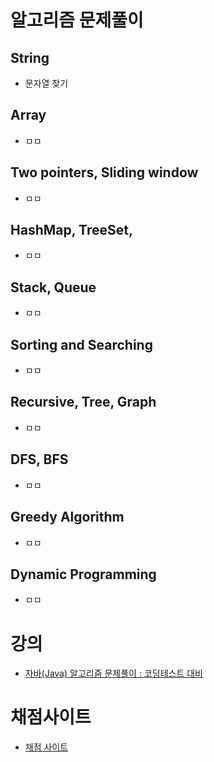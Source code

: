# 알고리즘 문제풀이

## String

- 문자열 찾기 

## Array

- ㅁㅁ 

## Two pointers, Sliding window

- ㅁㅁ 

## HashMap, TreeSet,

- ㅁㅁ 

## Stack, Queue

- ㅁㅁ 

## Sorting and Searching

- ㅁㅁ 

## Recursive, Tree, Graph

- ㅁㅁ 

## DFS, BFS

- ㅁㅁ 

## Greedy Algorithm

- ㅁㅁ 

## Dynamic Programming

- ㅁㅁ 


# 강의

- [자바(Java) 알고리즘 문제풀이 : 코딩테스트 대비](https://www.inflearn.com/course/%EC%9E%90%EB%B0%94-%EC%95%8C%EA%B3%A0%EB%A6%AC%EC%A6%98-%EB%AC%B8%EC%A0%9C%ED%92%80%EC%9D%B4-%EC%BD%94%ED%85%8C%EB%8C%80%EB%B9%84)

# 채점사이트

- [채점 사이트](https://cote.inflearn.com/contest/10/problems)